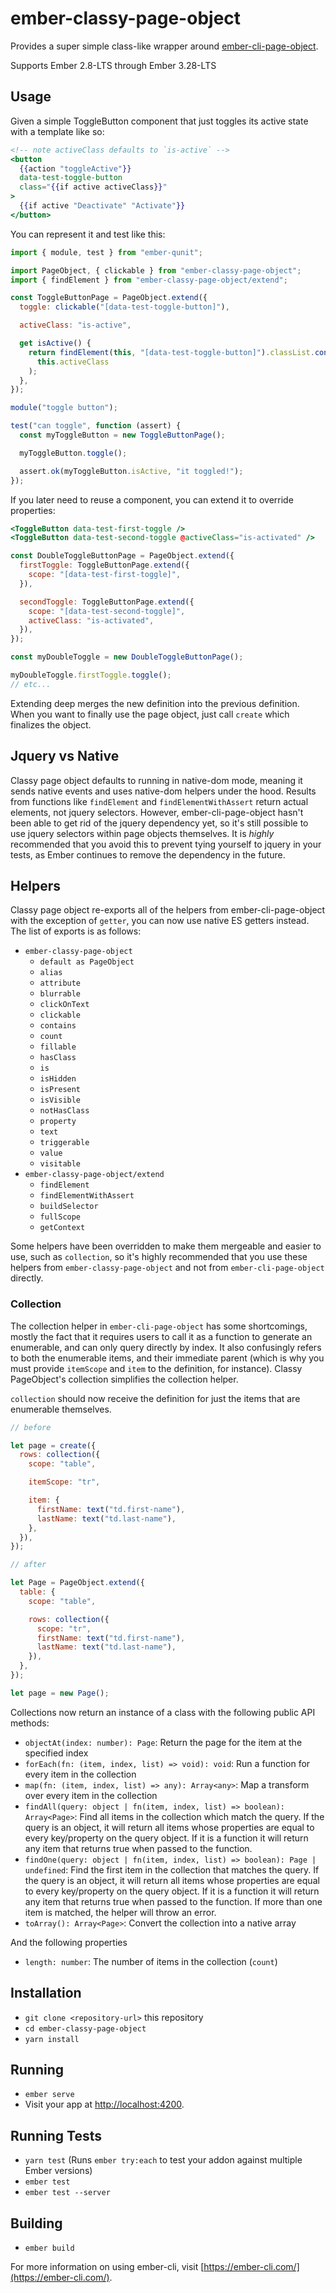# ember-classy-page-object

Provides a super simple class-like wrapper around [ember-cli-page-object](https://github.com/san650/ember-cli-page-object).

Supports Ember 2.8-LTS through Ember 3.28-LTS

## Usage

Given a simple ToggleButton component that just toggles its active state with a
template like so:

```hbs
<!-- note activeClass defaults to `is-active` -->
<button
  {{action "toggleActive"}}
  data-test-toggle-button
  class="{{if active activeClass}}"
>
  {{if active "Deactivate" "Activate"}}
</button>
```

You can represent it and test like this:

```js
import { module, test } from "ember-qunit";

import PageObject, { clickable } from "ember-classy-page-object";
import { findElement } from "ember-classy-page-object/extend";

const ToggleButtonPage = PageObject.extend({
  toggle: clickable("[data-test-toggle-button]"),

  activeClass: "is-active",

  get isActive() {
    return findElement(this, "[data-test-toggle-button]").classList.contains(
      this.activeClass
    );
  },
});

module("toggle button");

test("can toggle", function (assert) {
  const myToggleButton = new ToggleButtonPage();

  myToggleButton.toggle();

  assert.ok(myToggleButton.isActive, "it toggled!");
});
```

If you later need to reuse a component, you can extend it to override properties:

```hbs
<ToggleButton data-test-first-toggle />
<ToggleButton data-test-second-toggle @activeClass="is-activated" />
```

```js
const DoubleToggleButtonPage = PageObject.extend({
  firstToggle: ToggleButtonPage.extend({
    scope: "[data-test-first-toggle]",
  }),

  secondToggle: ToggleButtonPage.extend({
    scope: "[data-test-second-toggle]",
    activeClass: "is-activated",
  }),
});

const myDoubleToggle = new DoubleToggleButtonPage();

myDoubleToggle.firstToggle.toggle();
// etc...
```

Extending deep merges the new definition into the previous definition. When you want to finally
use the page object, just call `create` which finalizes the object.

## Jquery vs Native

Classy page object defaults to running in native-dom mode, meaning it sends native events and
uses native-dom helpers under the hood. Results from functions like `findElement` and
`findElementWithAssert` return actual elements, not jquery selectors. However, ember-cli-page-object
hasn't been able to get rid of the jquery dependency yet, so it's still possible to use jquery
selectors within page objects themselves. It is _highly_ recommended that you avoid this to prevent
tying yourself to jquery in your tests, as Ember continues to remove the dependency in the future.

## Helpers

Classy page object re-exports all of the helpers from ember-cli-page-object with the exception of
`getter`, you can now use native ES getters instead. The list of exports is as follows:

- `ember-classy-page-object`
  - `default as PageObject`
  - `alias`
  - `attribute`
  - `blurrable`
  - `clickOnText`
  - `clickable`
  - `contains`
  - `count`
  - `fillable`
  - `hasClass`
  - `is`
  - `isHidden`
  - `isPresent`
  - `isVisible`
  - `notHasClass`
  - `property`
  - `text`
  - `triggerable`
  - `value`
  - `visitable`
- `ember-classy-page-object/extend`
  - `findElement`
  - `findElementWithAssert`
  - `buildSelector`
  - `fullScope`
  - `getContext`

Some helpers have been overridden to make them mergeable and easier to use, such as `collection`,
so it's highly recommended that you use these helpers from `ember-classy-page-object` and not
from `ember-cli-page-object` directly.

### Collection

The collection helper in `ember-cli-page-object` has some shortcomings, mostly the fact that it
requires users to call it as a function to generate an enumerable, and can only query directly by
index. It also confusingly refers to both the enumerable items, and their immediate parent (which is
why you must provide `itemScope` and `item` to the definition, for instance). Classy PageObject's
collection simplifies the collection helper.

`collection` should now receive the definition for just the items that are enumerable themselves.

```js
// before

let page = create({
  rows: collection({
    scope: "table",

    itemScope: "tr",

    item: {
      firstName: text("td.first-name"),
      lastName: text("td.last-name"),
    },
  }),
});

// after

let Page = PageObject.extend({
  table: {
    scope: "table",

    rows: collection({
      scope: "tr",
      firstName: text("td.first-name"),
      lastName: text("td.last-name"),
    }),
  },
});

let page = new Page();
```

Collections now return an instance of a class with the following public API methods:

- `objectAt(index: number): Page`: Return the page for the item at the specified index
- `forEach(fn: (item, index, list) => void): void`: Run a function for every item in the collection
- `map(fn: (item, index, list) => any): Array<any>`: Map a transform over every item in the collection
- `findAll(query: object | fn(item, index, list) => boolean): Array<Page>`: Find all items in the collection
  which match the query. If the query is an object, it will return all items whose properties
  are equal to every key/property on the query object. If it is a function it will return any
  item that returns true when passed to the function.
- `findOne(query: object | fn(item, index, list) => boolean): Page | undefined`: Find the first item in the
  collection that matches the query. If the query is an object, it will return all items whose properties
  are equal to every key/property on the query object. If it is a function it will return any
  item that returns true when passed to the function. If more than one item is matched, the helper will
  throw an error.
- `toArray(): Array<Page>`: Convert the collection into a native array

And the following properties

- `length: number`: The number of items in the collection (`count`)

## Installation

- `git clone <repository-url>` this repository
- `cd ember-classy-page-object`
- `yarn install`

## Running

- `ember serve`
- Visit your app at [http://localhost:4200](http://localhost:4200).

## Running Tests

- `yarn test` (Runs `ember try:each` to test your addon against multiple Ember versions)
- `ember test`
- `ember test --server`

## Building

- `ember build`

For more information on using ember-cli, visit [https://ember-cli.com/](https://ember-cli.com/).
